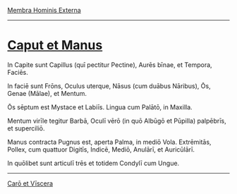 [Membra Hominis Externa](./038-membra-hominis-externa.md)

---

# [Caput et Manus](https://www.archive.org/stream/cu31924032499455#page/n86/mode/1up)

In Capite sunt Capillus (quī pectitur Pectine), Aurēs bīnae, et Tempora, Faciēs.


In faciē sunt Frōns, Oculus uterque, Nāsus (cum duābus Nāribus), Ōs, Genae (Mālae), et Mentum.

Ōs sēptum est Mystace et Labiīs. Lingua cum Palātō, in Maxilla.

Mentum virīle tegitur Barbā, Oculī vērō (in quō Albūgō et Pūpilla) palpēbrīs, et superciliō.

Manus contracta Pugnus est, aperta Palma, in mediō Vola. Extrēmitās, Pollex, cum quattuor Digitīs, Indicē, Mediō, Anulārī, et Auricūlārī.

In quōlibet sunt articulī trēs et totidem Condylī cum Ungue.

---

[Carō et Vīscera](./040-caro-et-viscera.md)
